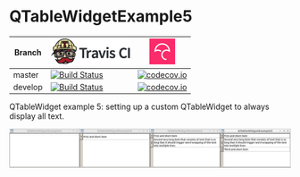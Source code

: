 # QTableWidgetExample5

Branch|[![Travis CI logo](TravisCI.png)](https://travis-ci.org)|[![Codecov logo](Codecov.png)](https://www.codecov.io)
---|---|---
master|[![Build Status](https://travis-ci.org/richelbilderbeek/QTableWidgetExample5.svg?branch=master)](https://travis-ci.org/richelbilderbeek/QTableWidgetExample5) | [![codecov.io](https://codecov.io/github/richelbilderbeek/QTableWidgetExample5/coverage.svg?branch=master)](https://codecov.io/github/richelbilderbeek/QTableWidgetExample5?branch=master)
develop|[![Build Status](https://travis-ci.org/richelbilderbeek/QTableWidgetExample5.svg?branch=develop)](https://travis-ci.org/richelbilderbeek/QTableWidgetExample5) | [![codecov.io](https://codecov.io/github/richelbilderbeek/QTableWidgetExample5/coverage.svg?branch=develop)](https://codecov.io/github/richelbilderbeek/QTableWidgetExample5?branch=develop)

QTableWidget example 5: setting up a custom QTableWidget to always display all text.

![QTableWidgetExample5](QTableWidgetExample5.png)